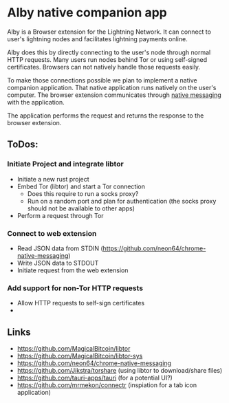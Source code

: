 # Alby native companion app

Alby is a Browser extension for the Lightning Network. It can connect to user's lightning nodes and facilitates lightning payments online.


Alby does this by directly connecting to the user's node through normal HTTP requests.
Many users run nodes behind Tor or using self-signed certificates.
Browsers can not natively handle those requests easily.

To make those connections possible we plan to implement a native companion application.
That native application runs natively on the user's computer. The browser extension communicates through [native messaging](https://developer.mozilla.org/en-US/docs/Mozilla/Add-ons/WebExtensions/Native_messaging) with the application.

The application performs the request and returns the response to the browser extension.


## ToDos:


### Initiate Project and integrate libtor
* Initiate a new rust project
* Embed Tor (libtor) and start a Tor connection
	* Does this require to run a socks proxy?
	* Run on a random port and plan for authentication (the socks proxy should not be available to other apps)
* Perform a request through Tor

### Connect to web extension
* Read JSON data from STDIN (https://github.com/neon64/chrome-native-messaging)
* Write JSON data to STDOUT
* Initiate request from the web extension

### Add support for non-Tor HTTP requests
* Allow HTTP requests to self-sign certificates
*


## Links

* https://github.com/MagicalBitcoin/libtor
* https://github.com/MagicalBitcoin/libtor-sys
* https://github.com/neon64/chrome-native-messaging
* https://github.com/Jikstra/torshare (using libtor to download/share files)
* https://github.com/tauri-apps/tauri (for a potential UI?)
* https://github.com/mrmekon/connectr (inspiation for a tab icon application)
